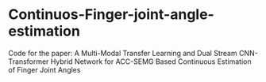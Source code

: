 # Continuos-Finger-joint-angle-estimation
Code for the paper: A Multi-Modal Transfer Learning and Dual Stream CNN-Transformer Hybrid Network for ACC-SEMG Based Continuous Estimation of Finger Joint Angles
